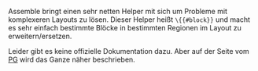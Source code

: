 Assemble bringt einen sehr netten Helper mit sich um Probleme mit komplexeren Layouts zu lösen. Dieser Helper heißt `\{{#block}}` und macht es sehr einfach bestimmte Blöcke in bestimmten Regionen im Layout zu erweitern/ersetzen.

Leider gibt es keine offizielle Dokumentation dazu. Aber auf der Seite vom [PG](http://www.prototype-generator.com/templating-in-pg/template-layouts--extended.html) wird das Ganze näher beschrieben.